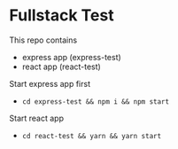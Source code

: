 # Fullstack Test

This repo contains

- express app (express-test)
- react app (react-test)

Start express app first

- `cd express-test && npm i && npm start`

Start react app

- `cd react-test && yarn && yarn start`
